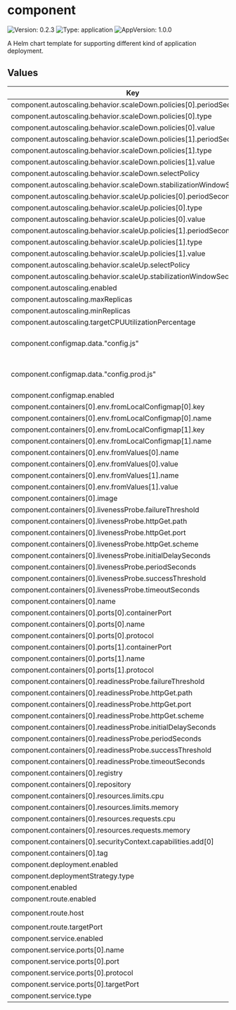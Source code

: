 # component

![Version: 0.2.3](https://img.shields.io/badge/Version-0.2.3-informational?style=flat-square) ![Type: application](https://img.shields.io/badge/Type-application-informational?style=flat-square) ![AppVersion: 1.0.0](https://img.shields.io/badge/AppVersion-1.0.0-informational?style=flat-square)

A Helm chart template for supporting different kind of application deployment.

## Values

| Key | Type | Default | Description |
|-----|------|---------|-------------|
| component.autoscaling.behavior.scaleDown.policies[0].periodSeconds | int | `60` |  |
| component.autoscaling.behavior.scaleDown.policies[0].type | string | `"Percent"` |  |
| component.autoscaling.behavior.scaleDown.policies[0].value | int | `10` |  |
| component.autoscaling.behavior.scaleDown.policies[1].periodSeconds | int | `60` |  |
| component.autoscaling.behavior.scaleDown.policies[1].type | string | `"Pods"` |  |
| component.autoscaling.behavior.scaleDown.policies[1].value | int | `2` |  |
| component.autoscaling.behavior.scaleDown.selectPolicy | string | `"Min"` |  |
| component.autoscaling.behavior.scaleDown.stabilizationWindowSeconds | int | `300` |  |
| component.autoscaling.behavior.scaleUp.policies[0].periodSeconds | int | `30` |  |
| component.autoscaling.behavior.scaleUp.policies[0].type | string | `"Percent"` |  |
| component.autoscaling.behavior.scaleUp.policies[0].value | int | `100` |  |
| component.autoscaling.behavior.scaleUp.policies[1].periodSeconds | int | `30` |  |
| component.autoscaling.behavior.scaleUp.policies[1].type | string | `"Pods"` |  |
| component.autoscaling.behavior.scaleUp.policies[1].value | int | `2` |  |
| component.autoscaling.behavior.scaleUp.selectPolicy | string | `"Max"` |  |
| component.autoscaling.behavior.scaleUp.stabilizationWindowSeconds | int | `0` |  |
| component.autoscaling.enabled | bool | `true` |  |
| component.autoscaling.maxReplicas | int | `7` |  |
| component.autoscaling.minReplicas | int | `3` |  |
| component.autoscaling.targetCPUUtilizationPercentage | int | `80` |  |
| component.configmap.data."config.js" | string | `"const envConfig = (() => {\n  return {\n    \"VITE_DEPLOY_ENVIRONMENT\":\"{{ .Release.Name }}-{{ .Release.Namespace }}\"\n  };\n})();"` |  |
| component.configmap.data."config.prod.js" | string | `"const envConfig = (() => {\n  return {\n    \"VITE_DEPLOY_ENVIRONMENT\":\"static\"\n  };\n})();"` |  |
| component.configmap.enabled | bool | `true` |  |
| component.containers[0].env.fromLocalConfigmap[0].key | string | `"config.js"` |  |
| component.containers[0].env.fromLocalConfigmap[0].name | string | `"frontend-configmap"` |  |
| component.containers[0].env.fromLocalConfigmap[1].key | string | `"config.prod.js"` |  |
| component.containers[0].env.fromLocalConfigmap[1].name | string | `"frontend-prod-configmap"` |  |
| component.containers[0].env.fromValues[0].name | string | `"BACKEND_URL"` |  |
| component.containers[0].env.fromValues[0].value | string | `"http://{{ .Release.Name }}-backend"` |  |
| component.containers[0].env.fromValues[1].name | string | `"LOG_LEVEL"` |  |
| component.containers[0].env.fromValues[1].value | string | `"info"` |  |
| component.containers[0].image | string | `"frontend"` |  |
| component.containers[0].livenessProbe.failureThreshold | int | `3` |  |
| component.containers[0].livenessProbe.httpGet.path | string | `"/health"` |  |
| component.containers[0].livenessProbe.httpGet.port | int | `3001` |  |
| component.containers[0].livenessProbe.httpGet.scheme | string | `"HTTP"` |  |
| component.containers[0].livenessProbe.initialDelaySeconds | int | `15` |  |
| component.containers[0].livenessProbe.periodSeconds | int | `30` |  |
| component.containers[0].livenessProbe.successThreshold | int | `1` |  |
| component.containers[0].livenessProbe.timeoutSeconds | int | `5` |  |
| component.containers[0].name | string | `"frontend"` |  |
| component.containers[0].ports[0].containerPort | int | `3000` |  |
| component.containers[0].ports[0].name | string | `"http"` |  |
| component.containers[0].ports[0].protocol | string | `"TCP"` |  |
| component.containers[0].ports[1].containerPort | int | `3001` |  |
| component.containers[0].ports[1].name | string | `"http2"` |  |
| component.containers[0].ports[1].protocol | string | `"TCP"` |  |
| component.containers[0].readinessProbe.failureThreshold | int | `30` |  |
| component.containers[0].readinessProbe.httpGet.path | string | `"/health"` |  |
| component.containers[0].readinessProbe.httpGet.port | int | `3001` |  |
| component.containers[0].readinessProbe.httpGet.scheme | string | `"HTTP"` |  |
| component.containers[0].readinessProbe.initialDelaySeconds | int | `5` |  |
| component.containers[0].readinessProbe.periodSeconds | int | `2` |  |
| component.containers[0].readinessProbe.successThreshold | int | `1` |  |
| component.containers[0].readinessProbe.timeoutSeconds | int | `2` |  |
| component.containers[0].registry | string | `"{{ .Values.global.registry }}"` |  |
| component.containers[0].repository | string | `"{{ .Values.global.repository }}"` |  |
| component.containers[0].resources.limits.cpu | string | `"100m"` |  |
| component.containers[0].resources.limits.memory | string | `"150Mi"` |  |
| component.containers[0].resources.requests.cpu | string | `"30m"` |  |
| component.containers[0].resources.requests.memory | string | `"50Mi"` |  |
| component.containers[0].securityContext.capabilities.add[0] | string | `"NET_BIND_SERVICE"` |  |
| component.containers[0].tag | string | `"{{ .Values.global.tag }}"` |  |
| component.deployment.enabled | bool | `true` |  |
| component.deploymentStrategy.type | string | `"Recreate"` |  |
| component.enabled | bool | `true` |  |
| component.route.enabled | bool | `true` |  |
| component.route.host | string | `"{{ .Release.Name }}-frontend.{{ .Values.global.domain }}"` |  |
| component.route.targetPort | string | `"http"` |  |
| component.service.enabled | bool | `true` |  |
| component.service.ports[0].name | string | `"http"` |  |
| component.service.ports[0].port | int | `80` |  |
| component.service.ports[0].protocol | string | `"TCP"` |  |
| component.service.ports[0].targetPort | int | `3000` |  |
| component.service.type | string | `"ClusterIP"` |  |

